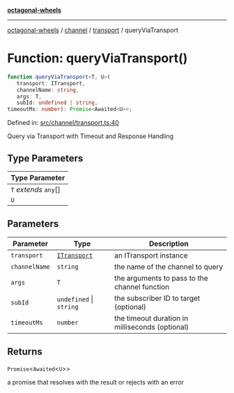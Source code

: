 [**octagonal-wheels**](../../../README.md)

***

[octagonal-wheels](../../../modules.md) / [channel](../../README.md) / [transport](../README.md) / queryViaTransport

# Function: queryViaTransport()

```ts
function queryViaTransport<T, U>(
   transport: ITransport, 
   channelName: string, 
   args: T, 
   subId: undefined | string, 
timeoutMs: number): Promise<Awaited<U>>;
```

Defined in: [src/channel/transport.ts:40](https://github.com/vrtmrz/octagonal-wheels/blob/main/src/channel/transport.ts#L40)

Query via Transport with Timeout and Response Handling

## Type Parameters

| Type Parameter |
| ------ |
| `T` *extends* `any`[] |
| `U` |

## Parameters

| Parameter | Type | Description |
| ------ | ------ | ------ |
| `transport` | [`ITransport`](../ITransport/README.md) | an ITransport instance |
| `channelName` | `string` | the name of the channel to query |
| `args` | `T` | the arguments to pass to the channel function |
| `subId` | `undefined` \| `string` | the subscriber ID to target (optional) |
| `timeoutMs` | `number` | the timeout duration in milliseconds (optional) |

## Returns

`Promise`\<`Awaited`\<`U`\>\>

a promise that resolves with the result or rejects with an error
